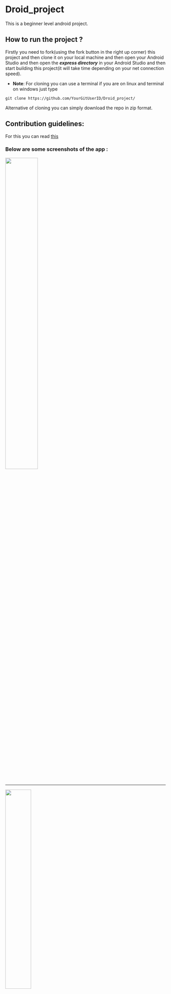 # Droid_project
This is a beginner level android project.

## How to run the project ? 
Firstly you need to fork(using the fork button in the right up corner) this project and then clone it on your local machine and then open your Android Studio and then open the ***express directory*** in your Android Studio and then start building this project(it will take time depending on your net connection speed).
- **Note**: For cloning you can use a terminal if you are on linux and terminal on windows just type 
```
git clone https://github.com/YourGitUserID/Droid_project/
```
Alternative of cloning you can simply download the repo in zip format.

## Contribution guidelines:
For this you can read [this](https://github.com/Wishy-S/Droid_project/blob/exp/CONTRIBUTING.md)

### Below are some screenshots of the app :

<img src="Screenshot_2020-10-16-02-08-31-693_com.example.express.jpg" width="45%" height = "50%">

<!--[](Screenshot_2020-10-16-02-08-34-693_com.example.express.jpg)<!--.element height="10%" width="10%"-->
<HR></HR>

<img src="Screenshot_2020-10-16-02-08-34-693_com.example.express.jpg" width="40%">
<HR></HR>

<!--[](Screenshot_2020-10-16-02-08-38-507_com.example.express.jpg)<!--.element height="10%" width="10%"-->
<img src="Screenshot_2020-10-16-02-08-38-507_com.example.express.jpg" width="40%">
<HR></HR>

<!--[](Screenshot_2020-10-16-02-11-19-057_com.example.express.jpg)<!--.element height="10%" width="10%"-->
<img src="Screenshot_2020-10-16-02-11-19-057_com.example.express.jpg" width="40%">
<HR></HR>

<!--[](Screenshot_2020-10-16-02-11-24-229_com.example.express.jpg)<!--.element height="10%" width="10%"-->
<img src="Screenshot_2020-10-16-02-11-24-229_com.example.express.jpg" width="40%">
<HR></HR>

<!--[](Screenshot_2020-10-16-02-11-30-616_com.example.express.jpg)<!--.element height="10%" width="10%"-->
<img src="Screenshot_2020-10-16-02-11-30-616_com.example.express.jpg" width="40%">
<HR></HR>

<!--[](Screenshot_2020-10-16-02-11-41-196_com.example.express.jpg)<!--.element height="10%" width="10%"-->
<img src="Screenshot_2020-10-16-02-11-41-196_com.example.express.jpg" width="40%">
<HR></HR>

<!--[](Screenshot_2020-10-16-02-12-04-884_com.example.express.jpg)<!--.element height="10%" width="10%"-->
<img src="Screenshot_2020-10-16-02-12-04-884_com.example.express.jpg" width="40%">

